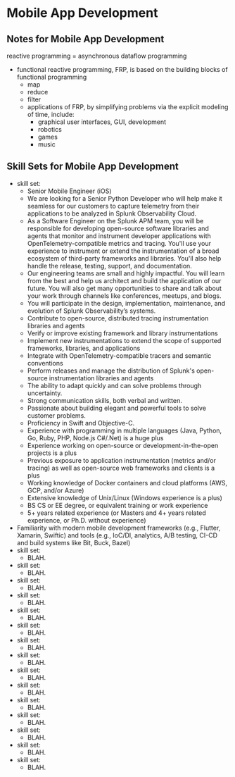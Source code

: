 #	Mobile App Development



##	Notes for Mobile App Development


reactive programming = asynchronous dataflow programming
+ functional reactive programming, FRP, is based on the building blocks of functional programming
	- map
	- reduce
	- filter
	- applications of FRP, by simplifying problems via the explicit modeling of time, include:
		* graphical user interfaces, GUI, development
		* robotics
		* games
		* music




##	Skill Sets for Mobile App Development

+ skill set:
	- Senior Mobile Engineer (iOS)
	- We are looking for a Senior Python Developer who will help make it seamless for our customers to capture telemetry from their applications to be analyzed in Splunk Observability Cloud.
	- As a Software Engineer on the Splunk APM team, you will be responsible for developing open-source software libraries and agents that monitor and instrument developer applications with OpenTelemetry-compatible metrics and tracing. You'll use your experience to instrument or extend the instrumentation of a broad ecosystem of third-party frameworks and libraries. You'll also help handle the release, testing, support, and documentation.
	- Our engineering teams are small and highly impactful. You will learn from the best and help us architect and build the application of our future. You will also get many opportunities to share and talk about your work through channels like conferences, meetups, and blogs.
	- You will participate in the design, implementation, maintenance, and evolution of Splunk Observability’s systems.
	- Contribute to open-source, distributed tracing instrumentation libraries and agents
	- Verify or improve existing framework and library instrumentations
	- Implement new instrumentations to extend the scope of supported frameworks, libraries, and applications
	- Integrate with OpenTelemetry-compatible tracers and semantic conventions
	- Perform releases and manage the distribution of Splunk's open-source instrumentation libraries and agents
	- The ability to adapt quickly and can solve problems through uncertainty.
	- Strong communication skills, both verbal and written.
	- Passionate about building elegant and powerful tools to solve customer problems.
	- Proficiency in Swift and Objective-C. 
	- Experience with programming in multiple languages (Java, Python, Go, Ruby, PHP, Node.js C#/.Net) is a huge plus
	- Experience working on open-source or development-in-the-open projects is a plus
	- Previous exposure to application instrumentation (metrics and/or tracing) as well as open-source web frameworks and clients is a plus
	- Working knowledge of Docker containers and cloud platforms (AWS, GCP, and/or Azure)
	- Extensive knowledge of Unix/Linux (Windows experience is a plus)
	- BS CS or EE degree, or equivalent training or work experience
	- 5+ years related experience (or Masters and 4+ years related experience, or Ph.D. without experience)
+ Familiarity with modern mobile development frameworks (e.g., Flutter, Xamarin, Swiftic) and tools (e.g., IoC/DI, analytics, A/B testing, CI-CD and build systems like Bit, Buck, Bazel)
+ skill set:
	- BLAH.
+ skill set:
	- BLAH.
+ skill set:
	- BLAH.
+ skill set:
	- BLAH.
+ skill set:
	- BLAH.
+ skill set:
	- BLAH.
+ skill set:
	- BLAH.
+ skill set:
	- BLAH.
+ skill set:
	- BLAH.
+ skill set:
	- BLAH.
+ skill set:
	- BLAH.
+ skill set:
	- BLAH.
+ skill set:
	- BLAH.
+ skill set:
	- BLAH.
+ skill set:
	- BLAH.

















